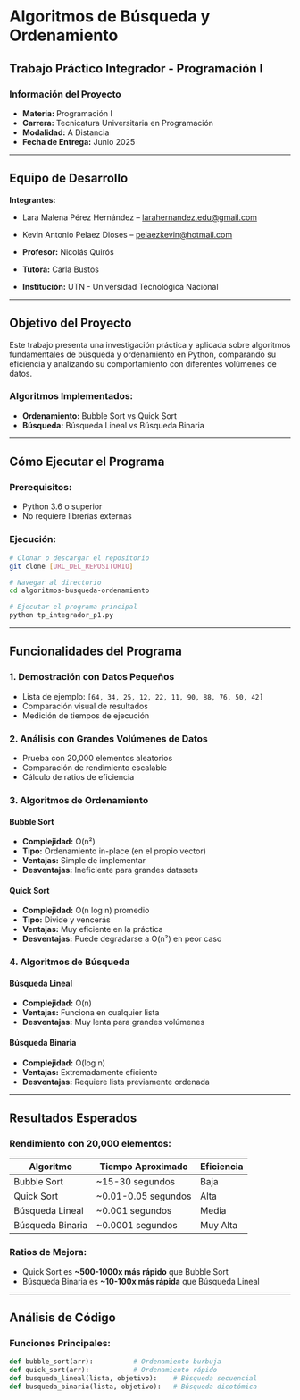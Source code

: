 # Algoritmos de Búsqueda y Ordenamiento
## Trabajo Práctico Integrador - Programación I

### **Información del Proyecto**
- **Materia:** Programación I
- **Carrera:** Tecnicatura Universitaria en Programación
- **Modalidad:** A Distancia
- **Fecha de Entrega:** Junio 2025

---
## **Equipo de Desarrollo**

**Integrantes:**
- Lara Malena Pérez Hernández – larahernandez.edu@gmail.com
- Kevin Antonio Pelaez Dioses – pelaezkevin@hotmail.com

- **Profesor:** Nicolás Quirós
- **Tutora:** Carla Bustos
- **Institución:** UTN - Universidad Tecnológica Nacional

---

##  **Objetivo del Proyecto**

Este trabajo presenta una investigación práctica y aplicada sobre algoritmos fundamentales de búsqueda y ordenamiento en Python, comparando su eficiencia y analizando su comportamiento con diferentes volúmenes de datos.

### **Algoritmos Implementados:**
- **Ordenamiento:** Bubble Sort vs Quick Sort
- **Búsqueda:** Búsqueda Lineal vs Búsqueda Binaria

---

## **Cómo Ejecutar el Programa**

### **Prerequisitos:**
- Python 3.6 o superior
- No requiere librerías externas

### **Ejecución:**
```bash
# Clonar o descargar el repositorio
git clone [URL_DEL_REPOSITORIO]

# Navegar al directorio
cd algoritmos-busqueda-ordenamiento

# Ejecutar el programa principal
python tp_integrador_p1.py
```

---

## **Funcionalidades del Programa**

### **1. Demostración con Datos Pequeños**
- Lista de ejemplo: `[64, 34, 25, 12, 22, 11, 90, 88, 76, 50, 42]`
- Comparación visual de resultados
- Medición de tiempos de ejecución

### **2. Análisis con Grandes Volúmenes de Datos**
- Prueba con 20,000 elementos aleatorios
- Comparación de rendimiento escalable
- Cálculo de ratios de eficiencia

### **3. Algoritmos de Ordenamiento**

#### **Bubble Sort**
- **Complejidad:** O(n²)
- **Tipo:** Ordenamiento in-place (en el propio vector)
- **Ventajas:** Simple de implementar
- **Desventajas:** Ineficiente para grandes datasets

#### **Quick Sort**
- **Complejidad:** O(n log n) promedio
- **Tipo:** Divide y vencerás
- **Ventajas:** Muy eficiente en la práctica
- **Desventajas:** Puede degradarse a O(n²) en peor caso

### **4. Algoritmos de Búsqueda**

#### **Búsqueda Lineal**
- **Complejidad:** O(n)
- **Ventajas:** Funciona en cualquier lista
- **Desventajas:** Muy lenta para grandes volúmenes

#### **Búsqueda Binaria**
- **Complejidad:** O(log n)
- **Ventajas:** Extremadamente eficiente
- **Desventajas:** Requiere lista previamente ordenada

---

## **Resultados Esperados**

### **Rendimiento con 20,000 elementos:**
| Algoritmo | Tiempo Aproximado | Eficiencia |
|-----------|------------------|------------|
| Bubble Sort | ~15-30 segundos | Baja |
| Quick Sort | ~0.01-0.05 segundos | Alta |
| Búsqueda Lineal | ~0.001 segundos | Media |
| Búsqueda Binaria | ~0.0001 segundos | Muy Alta |

### **Ratios de Mejora:**
- Quick Sort es **~500-1000x más rápido** que Bubble Sort
- Búsqueda Binaria es **~10-100x más rápida** que Búsqueda Lineal

---

## **Análisis de Código**

### **Funciones Principales:**

```python
def bubble_sort(arr):          # Ordenamiento burbuja
def quick_sort(arr):           # Ordenamiento rápido
def busqueda_lineal(lista, objetivo):    # Búsqueda secuencial
def busqueda_binaria(lista, objetivo):   # Búsqueda dicotómica
```

